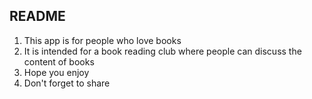 ## README
1. This app is for people who love books
2. It is intended for a book reading club where people can discuss the content of books
3. Hope you enjoy
4. Don't forget to share